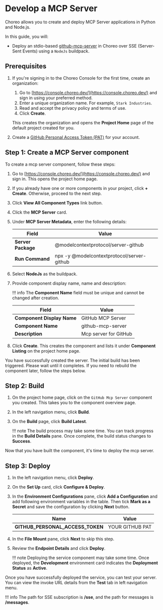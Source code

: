 # Develop a MCP Server

Choreo allows you to create and deploy MCP Server applications in Python and Node.js. 

In this guide, you will:

- Deploy an stdio-based [github-mcp-server](https://github.com/github/github-mcp-server) in Choreo  over SSE (Server-Sent Events) using a `NodeJs` buildpack. 

## Prerequisites

1. If you're signing in to the Choreo Console for the first time, create an organization:
    1. Go to [https://console.choreo.dev/](https://console.choreo.dev/) and sign in using your preferred method.
    2. Enter a unique organization name. For example, `Stark Industries`.
    3. Read and accept the privacy policy and terms of use.
    4. Click **Create**.

    This creates the organization and opens the **Project Home** page of the default project created for you.

2. Create a [GitHub Personal Access Token (PAT)](https://docs.github.com/en/authentication/keeping-your-account-and-data-secure/managing-your-personal-access-tokens#creating-a-fine-grained-personal-access-token) for your account.

## Step 1: Create a MCP Server component

To create a mcp server component, follow these steps:

1. Go to [https://console.choreo.dev/](https://console.choreo.dev/) and sign in. This opens the project home page.
2. If you already have one or more components in your project, click **+ Create**. Otherwise, proceed to the next step.
3. Click **View All Component Types** link button.
4. Click the **MCP Server** card.
5. Under **MCP Server Metadata**, enter the following details:

    | **Field**              | **Value**          |
    |------------------------|--------------------|
    | **Server Package**       | @modelcontextprotocol/server-github |
    | **Run Command**  | npx -y @modelcontextprotocol/server-github    |

6. Select **NodeJs** as the buildpack.
7. Provide component display name, name and description:

    !!! info
        The **Component Name** field must be unique and cannot be changed after creation.

    | **Field**                 | **Value**          |
    |---------------------------|--------------------|
    | **Component Display Name**| GitHub MCP Server         |
    | **Component Name**        | github-mcp-server         |
    | **Description**           | Mcp server for GitHub     |

8. Click **Create**. This creates the component and lists it under **Component Listing** on the project home page.

You have successfully created the server. The initial build has been triggered. Please wait until it completes.
If you need to rebuild the component later, follow the steps below.

## Step 2: Build

1. On the project home page, click on the `GitHub Mcp Server` component you created. This takes you to the component overview page.
2. In the left navigation menu, click **Build**.
3. On the **Build** page, click **Build Latest**.

    !!! note
        The build process may take some time. You can track progress in the **Build Details** pane. Once complete, the build status changes to **Success**.

Now that you have built the component, it's time to deploy the mcp server.

## Step 3: Deploy

1. In the left navigation menu, click **Deploy**.
2. On the **Set Up** card, click **Configure & Deploy**.
3. In the **Environment Configurations** pane, click **Add a Configuration** and add following environment variables in the table. Then tick **Mark as a Secret** and save the configuration by clicking **Next** button.

    | **Name**                 | **Value**          |
    |---------------------------|--------------------|
    | **GITHUB_PERSONAL_ACCESS_TOKEN**| YOUR GITHUB PAT         |

4. In the **File Mount** pane, click **Next** to skip this step.
5. Review the **Endpoint Details** and click **Deploy**.

    !!! note
        Deploying the service component may take some time. Once deployed, the **Development** environment card indicates the **Deployment Status** as **Active**.

Once you have successfully deployed the service, you can test your server. You can view the invoke URL details from the **Test** tab in left navigation menu.

!!! info
    The path for SSE subscription is **/sse**, and the path for messages is **/messages**.

